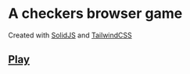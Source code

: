 # A checkers browser game

Created with [SolidJS](https://www.solidjs.com/) and [TailwindCSS](https://tailwindcss.com/)

## [Play](https://ctg-checkers.netlify.app/)
